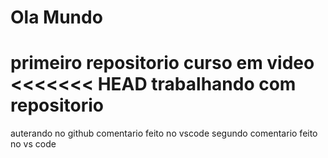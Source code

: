 # Ola Mundo 
 primeiro repositorio curso em video
<<<<<<< HEAD
trabalhando com repositorio
=======


auterando no github
comentario feito no vscode
segundo comentario feito no vs code